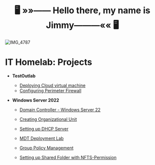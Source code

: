   <h1 align="center"><strong>🖥️ »»—— Hello there, my name is Jimmy———«« 🖥️</strong></h1>


![IMG_4787](https://github.com/user-attachments/assets/41b53276-1489-49d1-a41f-c03a07d782d9)


<h1>IT Homelab: Projects</h1>

- <b>TestOutlab</b>

  - [Deploying Cloud virtual machine](https://github.com/jly017tech/Azure_DeployVM)
  - [Configuring Perimeter Firewall](https://github.com/jly017tech/ConfiguringPerimeterFirewall/blob/main/README.md
)

 


- <b>Windows Server 2022</b>

  - [Domain Controller - Windows Server 22](https://github.com/jly017tech/WindowsServer)

  - [Creating Organizational Unit](https://github.com/jly017tech/AD-CreatingOU/blob/main/README.md)

  - [Setting up DHCP Server](https://github.com/jly017tech/2025_DHCP_Server)

  - [MDT Deployment Lab](https://github.com/jly017tech/2025-MDTLab)

  - [Group Policy Management](https://github.com/jly017tech/GroupPolicyManagement_Homelab/blob/main/README.md)
    
  - [Setting up Shared Folder with NFTS-Permission](https://github.com/jly017tech/Setting-up-Shared-Folder-with-NFTS-Permission)
